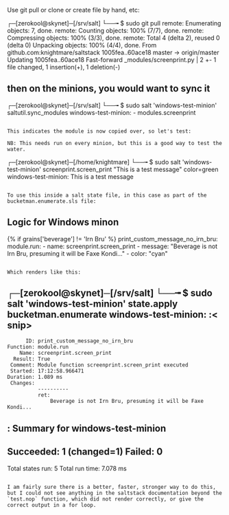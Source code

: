 Use git pull or clone or create file by hand, etc:

┌─[zerokool@skynet]─[/srv/salt]
└──╼ $ sudo git pull
remote: Enumerating objects: 7, done.
remote: Counting objects: 100% (7/7), done.
remote: Compressing objects: 100% (3/3), done.
remote: Total 4 (delta 2), reused 0 (delta 0)
Unpacking objects: 100% (4/4), done.
From github.com:knightmare/saltstack
   1005fea..60ace18  master -> origin/master
Updating 1005fea..60ace18
Fast-forward
 _modules/screenprint.py | 2 +-
 1 file changed, 1 insertion(+), 1 deletion(-)

## then on the minions, you would want to sync it

┌─[zerokool@skynet]─[/srv/salt]
└──╼ $ sudo salt 'windows-test-minion' saltutil.sync_modules
windows-test-minion:
    - modules.screenprint
```

This indicates the module is now copied over, so let's test:

NB: This needs run on every minion, but this is a good way to test the water.

```
┌─[zerokool@skynet]─[/home/knightmare]
└──╼ $ sudo salt 'windows-test-minion' screenprint.screen_print "This is a test message" color=green
windows-test-minion:
    This is a test message
```

To use this inside a salt state file, in this case as part of the bucketman.enumerate.sls file:

```
## Logic for Windows minon
{% if grains['beverage'] != 'Irn Bru' %}
print_custom_message_no_irn_bru:
  module.run:
    - name: screenprint.screen_print
    - message: "Beverage is not Irn Bru, presuming it will be Faxe Kondi..."
    - color: "cyan"
```

Which renders like this:

```
┌─[zerokool@skynet]─[/srv/salt]
└──╼ $ sudo salt 'windows-test-minion' state.apply bucketman.enumerate
windows-test-minion:
:< snip>
----------
          ID: print_custom_message_no_irn_bru
    Function: module.run
        Name: screenprint.screen_print
      Result: True
     Comment: Module function screenprint.screen_print executed
     Started: 17:12:58.966471
    Duration: 1.089 ms
     Changes:
              ----------
              ret:
                  Beverage is not Irn Bru, presuming it will be Faxe Kondi...
: <snip>
Summary for windows-test-minion
------------
Succeeded: 1 (changed=1)
Failed:    0
------------
Total states run:     5
Total run time:   7.078 ms
```

I am fairly sure there is a better, faster, stronger way to do this, but I could not see anything in the saltstack documentation beyond the `test.nop` function, which did not render correctly, or give the correct output in a for loop.
